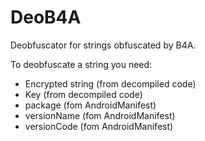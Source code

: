 # DeoB4A
Deobfuscator for strings obfuscated by B4A.

To deobfuscate a string you need:
* Encrypted string (from decompiled code)
* Key (from decompiled code)
* package (fom AndroidManifest)
* versionName (fom AndroidManifest)
* versionCode (fom AndroidManifest)
